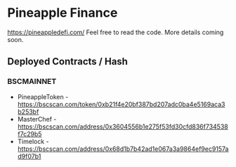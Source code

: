 # Pineapple Finance

https://pineappledefi.com/ Feel free to read the code. More details coming soon.

## Deployed Contracts / Hash

### BSCMAINNET

- PineappleToken - https://bscscan.com/token/0xb21f4e20bf387bd207adc0ba4e5169aca3b253bf
- MasterChef - https://bscscan.com/address/0x3604556b1e275f53fd30cfd836f734538f7c29b5
- Timelock - https://bscscan.com/address/0x68d1b7b42ad1e067a3a9864ef9ec9157ad9f07b1
